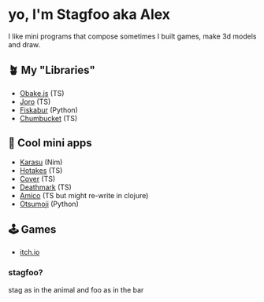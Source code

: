 # yo, I'm Stagfoo aka Alex
I like mini programs that compose
sometimes I built games, make 3d models and draw.

## 🪴 My "Libraries"
- [Obake.js](https://github.com/stagfoo/obake) (TS)
- [Joro](https://github.com/stagfoo/joro) (TS) 
- [Fiskabur](https://github.com/stagfoo/fiskabur) (Python)
- [Chumbucket](https://github.com/stagfoo/chumbucket) (TS)

## 💽 Cool mini apps
- [Karasu](https://github.com/stagfoo/karasu) (Nim)
- [Hotakes](http://hotake.stagfoo.com/) (TS)
- [Cover](https://cover.stagfoo.com/) (TS)
- [Deathmark](https://github.com/stagfoo/deathmark) (TS)
- [Amico](https://github.com/stagfoo/amico-fe) (TS but might re-write in clojure)
- [Otsumoji](https://github.com/stagfoo/otsumoji) (Python)

## 🕹️ Games
- [itch.io](https://stagfoo.itch.io/)

### stagfoo?
stag as in the animal and foo as in the bar
